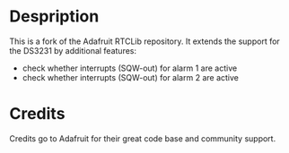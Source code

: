 # Despription
This is a fork of the Adafruit RTCLib repository.
It extends the support for the DS3231 by additional features:
* check whether interrupts (SQW-out) for alarm 1 are active
* check whether interrupts (SQW-out) for alarm 2 are active

# Credits
Credits go to Adafruit for their great code base and community support.
